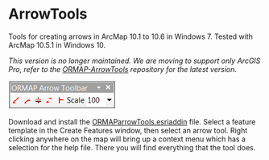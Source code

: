 # ArrowTools
Tools for creating arrows in ArcMap 10.1 to 10.6 in Windows 7. Tested with ArcMap 10.5.1 in Windows 10.

*This version is no longer maintained. We are moving to support only ArcGIS Pro, refer to the 
[ORMAP-ArrowTools](https://github.com/ORMAPtools/ORMAP-ArrowTools/) repository for the latest version.*

![alt text](https://github.com/ORMAPtools/ArrowTools-Legacy/blob/master/Supplemental/ArrowToolsToolbar.png "Image of the toolbar")

Download and install the [ORMAParrowTools.esriaddin](https://github.com/ORMAPtools/ArrowTools-Legacy/raw/master/ORMAParrowTools.esriAddIn) file. Select a feature template in the Create Features window, then select an arrow tool. Right clicking anywhere on the map will bring up a context menu which has a selection for the help file. There you will find everything that the tool does.
